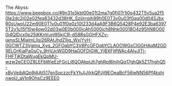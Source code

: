
The Abyss: https://www.beepbox.co/#9n31s5kbl00e01t2ma7g0fj07r1i0o432T5v5ua2f50le2dc2j02e02feq83432d38HK_Sziiirrqih99h0E0T3v0u03f0qg00d04SJbxR0sUwoU22m90E0T1v0u01f0q0z10t233d4aA9F3B6Q5428P4e92E3ba63975T2v1u15f10w4qw02d03w0E0b000icAh5000ich8Nhk00018O4z95hN8O000i4QlDcx0p25iKKnVunl95kjCR-dS8RsGGHFXZv-iamsSLMialmLllsi26RAtJhdZlljq_WxjYvH-0GCWTZ3Vgmq_Xyq_2GFOqbYC3V8PcGFOqbYCLAOOWGsCIGGHAqM2GD9ELOrKiaPaGsCy_9HVJcWGD9HaGOFDjGW_YjBXFjtfWAc4AIyJITj-FHFTiKDtaWugEkQpMU-wzw2eCEOZ8LEFbWieEzFGcLi8QOAkplJh7ghRpl6lnihQq17ghQk5Z17hghQ5-xByVeibAQp9jAAt517gnSqczzcFkYhJjJjIrkQPJjI9EOeaBcF56jeNN56Pf4kshjnwoU_aVIn9OhsCz9EEE0

